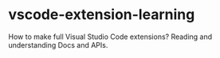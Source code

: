 # vscode-extension-learning
How to make full Visual Studio Code extensions? Reading and understanding Docs and APIs.

